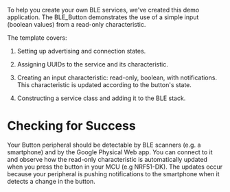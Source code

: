 To help you create your own BLE services, we've created this demo application.
The BLE_Button demonstrates the use of a simple input (boolean values) from a read-only characteristic.

The template covers:

1. Setting up advertising and connection states.

2. Assigning UUIDs to the service and its characteristic.

3. Creating an input characteristic: read-only, boolean, with notifications. This characteristic is updated according to the button's state.

4. Constructing a service class and adding it to the BLE stack.

Checking for Success
====================

Your Button peripheral should be detectable by BLE scanners (e.g. a smartphone)
and by the Google Physical Web app. You can connect to it and observe how the
read-only characteristic is automatically updated when you press the button
in your MCU (e.g NRF51-DK). The updates occur because your peripheral is pushing
notifications to the smartphone when it detects a change in the button.
